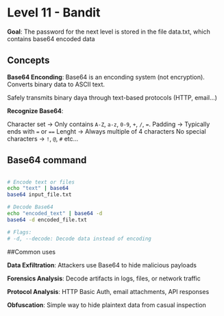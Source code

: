 # Level 11  - Bandit
**Goal**: The password for the next level is stored in the file data.txt, which contains base64 encoded data


## Concepts

**Base64 Enconding**: Base64 is an enconding system (not encryption). Converts binary data to ASCII text. 

Safely transmits binary daya through text-based protocols (HTTP, email...)

**Recognize Base64**: 

Character set -> Only contains `A-Z`, `a-z`, `0-9`, `+`, `/`, `=`.
Padding -> Typically ends with `=` or `==`
Lenght -> Always multiple of 4 characters
No special characters -> `!`, `@`, `#` etc...

## Base64 command

```bash

# Encode text or files
echo "text" | base64
base64 input_file.txt

# Decode Base64
echo "encoded_text" | base64 -d
base64 -d encoded_file.txt

# Flags:
# -d, --decode: Decode data instead of encoding
```

##Common uses

**Data Exfiltration**: Attackers use Base64 to hide malicious payloads

**Forensics Analysis**: Decode artifacts in logs, files, or network traffic

**Protocol Analysis**: HTTP Basic Auth, email attachments, API responses

**Obfuscation**: Simple way to hide plaintext data from casual inspection
